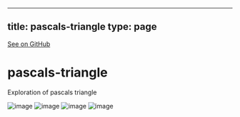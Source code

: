 
---
title: pascals-triangle
type: page
---

[See on GitHub](https://github.com/jakeroggenbuck/pascals-triangle/)

# pascals-triangle
Exploration of pascals triangle

![image](https://user-images.githubusercontent.com/35516367/185814434-5bb34b1d-bb62-4ac0-aa74-f435bf7bb753.png)
![image](https://user-images.githubusercontent.com/35516367/185814438-df3e1df4-e369-4b14-93ef-4cac4bfb7221.png)
![image](https://user-images.githubusercontent.com/35516367/185814447-1750f3af-e6ed-426f-ae71-e4e6edfea2dc.png)
![image](https://user-images.githubusercontent.com/35516367/185814454-1fc3d549-74bc-4905-b1de-c9f5a3d19187.png)
